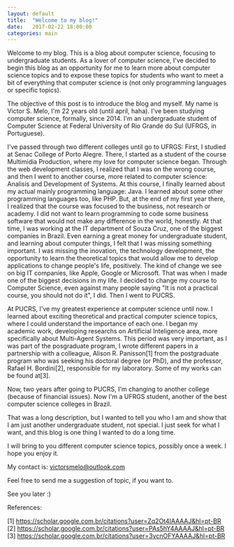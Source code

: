 ```yaml
---
layout: default
title:  "Welcome to my blog!"
date:   2017-02-22 18:00:00
categories: main
---
```


Welcome to my blog. This is a blog about computer science, focusing to undergraduate students. As a lover of computer science, I've decided to begin this blog as an opportunity for me to learn more about computer science topics and to expose these topics for students who want to meet a bit of everything that computer science is (not only programming languages or specific topics).

The objective of this post is to introduce the blog and myself. My name is Victor S. Melo, I'm 22 years old (until april, haha). I've been studying computer science, formally, since 2014. I'm an undergraduate student of Computer Science at Federal University of Rio Grande do Sul (UFRGS, in Portuguese). 

I've passed through two different colleges until go to UFRGS: First, I studied at Senac College of Porto Alegre. There, I started as a student of the course Multimidia Production, where my love for computer science began. Through the web development classes, I realized that I was on the wrong course, and then I went to another course, more related to computer science: Analisis and Development of Systems. At this course, I finally learned about my actual mainly programming language: Java. I learned about some other programming languages too, like PHP. But, at the end of my first year there, I realized that the course was focused to the business, not research or academy. I did not want to learn programming to code some business software that would not make any difference in the world, honestly. At that time, I was working at the IT department of Souza Cruz, one of the biggest companies in Brazil. Even earning a great money for undergraduate student, and learning about computer things, I felt that I was missing something important. I was missing the inovation, the technology development, the opportunity to learn the theoretical topics that would allow me to develop applications to change people's life, positively. The kind of change we see on big IT companies, like Apple, Google or Microsoft. That was when I made one of the biggest decisions in my life. I decided to change my course to Computer Science, even against many people saying "It is not a practical course, you should not do it", I did. Then I went to PUCRS.

At PUCRS, I've my greatest experience at computer science until now. I learned about exciting theoretical and practical computer science topics, where I could understand the importance of each one. I began my academic work, developing researchs on Artificial Inteligence area, more specifically about Multi-Agent Systems. This period was very important, as I was part of the posgraduate program, I wrote different papers in a partnership with a colleague, Alison R. Panisson[1] from the postgraduate program who was seeking his doctoral degree (or PhD), and the professor, Rafael H. Bordini[2], responsible for my laboratory. Some of my works can be found at[3].

Now, two years after going to PUCRS, I'm changing to another college (because of financial issues). Now I'm a UFRGS student, another of the best computer science colleges in Brazil.

That was a long description, but I wanted to tell you who I am and show that I am just another undergraduate student, not special. I just seek for what I want, and this blog is one thing I wanted to do a long time.

I will bring to you different computer science topics, possibly once a week. I hope you enjoy it.

My contact is:
victorsmelo@outlook.com

Feel free to send me a suggestion of topic, if you want to.

See you later :)

References:

[1] https://scholar.google.com.br/citations?user=Zq2Ot4IAAAAJ&hl=pt-BR
[2] https://scholar.google.com.br/citations?user=PAs5hY4AAAAJ&hl=pt-BR
[3] https://scholar.google.com.br/citations?user=3vcnOFYAAAAJ&hl=pt-BR

